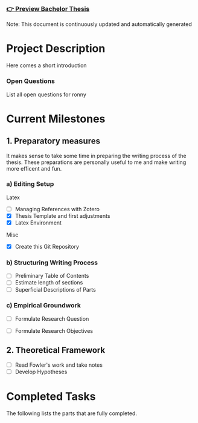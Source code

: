 ### [👉 Preview Bachelor Thesis](thesis.pdf)
Note: This document is continuously updated and automatically generated

# Project Description
Here comes a short introduction

### Open Questions
List all open questions for ronny


# Current Milestones

## 1. Preparatory measures
It makes sense to take some time in preparing the writing process of the thesis.
These preparations are personally useful to me and make writing more efficent and fun.

### a) Editing Setup
Latex
- [ ] Managing References with Zotero
- [x] Thesis Template and first adjustments
- [x] Latex Environment

Misc
- [x] Create this Git Repository

### b) Structuring Writing Process
- [ ] Preliminary Table of Contents
- [ ] Estimate length of sections
- [ ] Superficial Descriptions of Parts

### c) Empirical Groundwork
- [ ] Formulate Research Question
- [ ] Formulate Research Objectives


## 2. Theoretical Framework
- [ ] Read Fowler's work and take notes
- [ ] Develop Hypotheses

# Completed Tasks
The following lists the parts that are fully completed.
